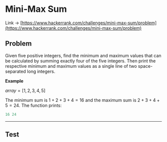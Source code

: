 # Mini-Max Sum

Link -> [https://www.hackerrank.com/challenges/mini-max-sum/problem](https://www.hackerrank.com/challenges/mini-max-sum/problem)

## Problem

Given five positive integers, find the minimum and maximum values that can be calculated by summing exactly four of the five integers. Then print the respective minimum and maximum values as a single line of two space-separated long integers.

**Example**

$array = [1, 2, 3, 4, 5]$

The minimum sum is $1 + 2 + 3 + 4 = 16$ and the maximum sum is $2 + 3 + 4 + 5 = 24$. The function prints:

```cpp
16 24
```

----

## Test